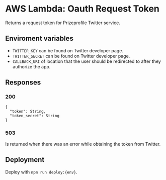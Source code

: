 # AWS Lambda: Oauth Request Token

Returns a request token for Prizeprofile Twitter service.

## Enviroment variables

* `TWITTER_KEY` can be found on Twitter developer page.
* `TWITTER_SECRET` can be found on Twitter developer page.
* `CALLBACK_URI` of location that the user should be redirected to after they authorize the app.

## Responses

### 200
```
{
  "token": String,
  "token_secret": String
}
```

### 503
Is returned when there was an error while obtaining the token from Twitter.

## Deployment
Deploy with `npm run deploy:{env}`.
